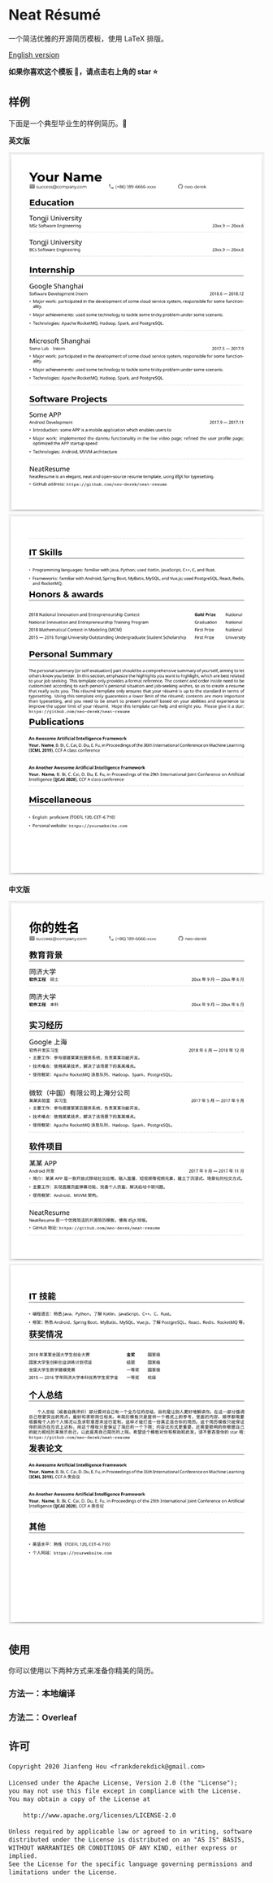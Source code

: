 # Neat Résumé

一个简洁优雅的开源简历模板，使用 LaTeX 排版。

[English version](./README.md)

**如果你喜欢这个模板 :heartbeat:，请点击右上角的 star :star:**

## 样例

下面是一个典型毕业生的样例简历。:construction_worker:

**英文版**

<img src="./screenshot/resume_en_1.png" width="600" alt="样例英文简历 - 第 1 页" />

<img src="./screenshot/resume_en_2.png" width="600" alt="样例英文简历 - 第 2 页" />

**中文版**

<img src="./screenshot/resume_zh_1.png" width="600" alt="样例中文简历 - 第 1 页" />

<img src="./screenshot/resume_zh_2.png" width="600" alt="样例中文简历 - 第 2 页" />

## 使用

你可以使用以下两种方式来准备你精美的简历。

### 方法一：本地编译

### 方法二：Overleaf

## 许可

```
Copyright 2020 Jianfeng Hou <frankderekdick@gmail.com>

Licensed under the Apache License, Version 2.0 (the "License");
you may not use this file except in compliance with the License.
You may obtain a copy of the License at

    http://www.apache.org/licenses/LICENSE-2.0

Unless required by applicable law or agreed to in writing, software
distributed under the License is distributed on an "AS IS" BASIS,
WITHOUT WARRANTIES OR CONDITIONS OF ANY KIND, either express or implied.
See the License for the specific language governing permissions and
limitations under the License.
```
